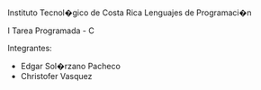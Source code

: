 Instituto Tecnol�gico de Costa Rica
Lenguajes de Programaci�n

I Tarea Programada - C

Integrantes:

- Edgar Sol�rzano Pacheco
- Christofer Vasquez
